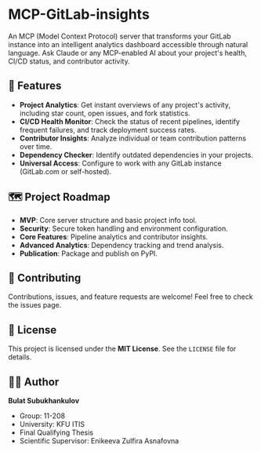 # MCP-GitLab-insights
An MCP (Model Context Protocol) server that transforms your GitLab instance into an intelligent analytics dashboard accessible through natural language. Ask Claude or any MCP-enabled AI about your project's health, CI/CD status, and contributor activity.

## 🚀 Features
*   **Project Analytics**: Get instant overviews of any project's activity, including star count, open issues, and fork statistics.
*   **CI/CD Health Monitor**: Check the status of recent pipelines, identify frequent failures, and track deployment success rates.
*   **Contributor Insights**: Analyze individual or team contribution patterns over time.
*   **Dependency Checker**: Identify outdated dependencies in your projects.
*   **Universal Access**: Configure to work with any GitLab instance (GitLab.com or self-hosted).

## 🗺️ Project Roadmap
*   **MVP**: Core server structure and basic project info tool.
*   **Security**: Secure token handling and environment configuration.
*   **Core Features**: Pipeline analytics and contributor insights.
*   **Advanced Analytics**: Dependency tracking and trend analysis.
*   **Publication**: Package and publish on PyPI.

## 🤝 Contributing
Contributions, issues, and feature requests are welcome! Feel free to check the issues page.

## 📜 License
This project is licensed under the **MIT License**. See the `LICENSE` file for details.

## 👨‍💻 Author
**Bulat Subukhankulov**
*   Group: 11-208
*   University: KFU ITIS
*   Final Qualifying Thesis
*   Scientific Supervisor: Enikeeva Zulfira Asnafovna